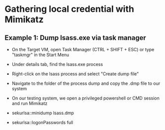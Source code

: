 # Gathering local credential with Mimikatz

## Example 1: Dump lsass.exe via task manager

 - On the Target VM, open Task Manager (CTRL + SHIFT + ESC) or type "taskmgr" in the Start Menu

 - Under details tab, find the lsass.exe process

 - Right-click on the lsass process and select "Create dump file"

 - Navigate to the folder of the process dump and copy the .dmp file to our system

 - On our testing system, we open a privileged powershell or CMD session and run Mimikatz

 - sekurlsa::minidump lsass.dmp

 - sekurlsa::logonPasswords full

